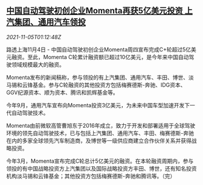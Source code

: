 <!--1636075862000-->
[中国自动驾驶初创企业Momenta再获5亿美元投资 上汽集团、通用汽车领投](https://cn.reuters.com/article/china-momenta-financing-saic-gm-1105-idCNKBS2HQ02H)
------

<div><i>2021-11-05T01:12:48Z</i></div><p>路透上海11月4日 - 中国自动驾驶初创企业Momenta周四宣布完成C+轮超过5亿美元融资。至此，Momenta C轮累计融资额已超过10亿美元，是今年来中国自动驾驶领域规模最大的融资。</p><p>Momenta发布的新闻稿称，参与领投的有上汽集团、通用汽车、丰田、博世、淡马锡和云锋基金。参与C轮融资的其他投资方包括梅赛德斯-奔驰、IDG资本、GGV纪源资本、顺为资本、腾讯和凯辉基金等。</p><p>今年9月，通用汽车宣布向Momenta投资3亿美元，为未来中国车型加速开发下一代自动驾驶技术。</p><p>Momenta由前微软高管曹旭东于2016年成立，致力于开发和部署适用于全球驾驶环境的领先自动驾驶技术，已与包括上汽集团、通用汽车、丰田、梅赛德斯-奔驰在内的多家全球领先汽车制造商，及博世等一级供应商建立合作伙伴关系并获得战略投资。</p><p>今年3月，Momenta宣布完成C轮总计5亿美元的融资。在本轮融资周期内，参与领投的有中国战略投资方上汽集团以及国际战略投资方丰田、博世，还有知名投资机构淡马锡和云锋基金；其他投资方包括梅赛德斯-奔驰和腾讯等。（完）</p>
